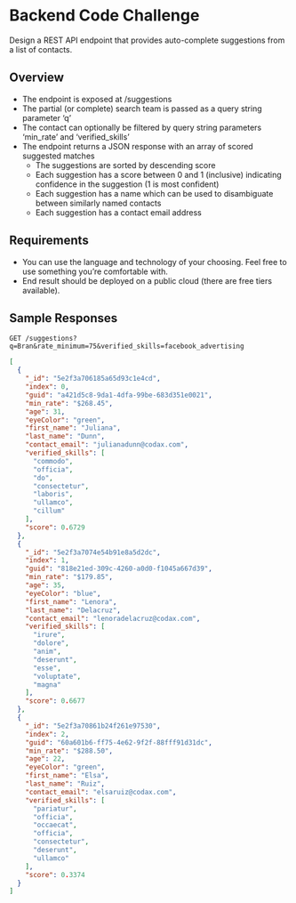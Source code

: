 # Backend Code Challenge

Design a REST API endpoint that provides auto-complete suggestions from a list of contacts.

## Overview

* The endpoint is exposed at /suggestions
* The partial (or complete) search team is passed as a query string parameter ‘q’
* The contact can optionally be filtered by query string parameters ‘min_rate’ and ‘verified_skills’
* The endpoint returns a JSON response with an array of scored suggested matches
	* The suggestions are sorted by descending score
	* Each suggestion has a score between 0 and 1 (inclusive) indicating confidence in the suggestion (1 is most confident)
	* Each suggestion has a name which can be used to disambiguate between similarly named contacts
	* Each suggestion has a contact email address

## Requirements

* You can use the language and technology of your choosing. Feel free to use something you’re comfortable with.
* End result should be deployed on a public cloud (there are free tiers available).

## Sample Responses 

`GET /suggestions?q=Bran&rate_minimum=75&verified_skills=facebook_advertising`

```json
[
  {
    "_id": "5e2f3a706185a65d93c1e4cd",
    "index": 0,
    "guid": "a421d5c8-9da1-4dfa-99be-683d351e0021",
    "min_rate": "$268.45",
    "age": 31,
    "eyeColor": "green",
    "first_name": "Juliana",
    "last_name": "Dunn",
    "contact_email": "julianadunn@codax.com",
    "verified_skills": [
      "commodo",
      "officia",
      "do",
      "consectetur",
      "laboris",
      "ullamco",
      "cillum"
    ],
    "score": 0.6729
  },
  {
    "_id": "5e2f3a7074e54b91e8a5d2dc",
    "index": 1,
    "guid": "818e21ed-309c-4260-a0d0-f1045a667d39",
    "min_rate": "$179.85",
    "age": 35,
    "eyeColor": "blue",
    "first_name": "Lenora",
    "last_name": "Delacruz",
    "contact_email": "lenoradelacruz@codax.com",
    "verified_skills": [
      "irure",
      "dolore",
      "anim",
      "deserunt",
      "esse",
      "voluptate",
      "magna"
    ],
    "score": 0.6677
  },
  {
    "_id": "5e2f3a70861b24f261e97530",
    "index": 2,
    "guid": "60a601b6-ff75-4e62-9f2f-88fff91d31dc",
    "min_rate": "$288.50",
    "age": 22,
    "eyeColor": "green",
    "first_name": "Elsa",
    "last_name": "Ruiz",
    "contact_email": "elsaruiz@codax.com",
    "verified_skills": [
      "pariatur",
      "officia",
      "occaecat",
      "officia",
      "consectetur",
      "deserunt",
      "ullamco"
    ],
    "score": 0.3374
  }
]
```







